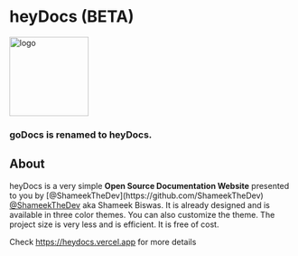 <h1>heyDocs (BETA)</h1>
<img src="https://user-images.githubusercontent.com/76860203/194856445-d749cefc-c014-4919-941c-e335c8b0a4b5.png" alt="logo" height="140px"/>
<h3>goDocs is renamed to heyDocs.</h3>
<h2>About</h2>
<p>
heyDocs is a very simple <b>Open Source Documentation Website</b> presented to you by [@ShameekTheDev](https://github.com/ShameekTheDev) <a href="https://github.com/ShameekTheDev" title="Shameek Biswas">@ShameekTheDev</a>
 aka Shameek Biswas. It is already designed and is available in three color themes. You can also customize the theme. The project size is very less and is efficient. It is free of cost.
</p>

Check <a href="https://godocs.vercel.app">https://heydocs.vercel.app</a> for more details
